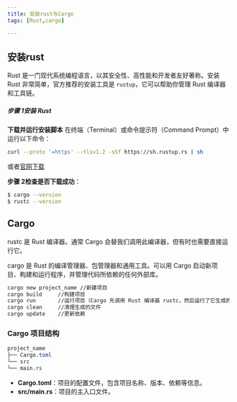 ```yaml
---
title: 安装rust与Cargo
tags: [Rust,cargo]

---
```





## 安装rust

Rust 是一门现代系统编程语言，以其安全性、高性能和开发者友好著称。安装 Rust 非常简单，官方推荐的安装工具是 `rustup`，它可以帮助你管理
Rust 编译器和工具链。

##### 步骤 1安装 Rust

**下载并运行安装脚本** 在终端（Terminal）或命令提示符（Command Prompt）中运行以下命令：

```sh
curl --proto '=https' --tlsv1.2 -sSf https://sh.rustup.rs | sh
```

或者[官网下载](https://www.rust-lang.org/tools/install)

**步骤 2检查是否下载成功**：

```bash
$ cargo --version
$ rustc --version
```

## Cargo

rustc 是 Rust 编译器。通常 Cargo 会替我们调用此编译器，但有时也需要直接运行它。

cargo 是 Rust 的编译管理器、包管理器和通用工具。可以用 Cargo 启动新项目、构建和运行程序，并管理代码所依赖的任何外部库。

```bash
cargo new project_name //新建项目
cargo build		//构建项目
cargo run		//运行项目（Cargo 先调用 Rust 编译器 rustc，然后运行了它生成的可执行文件。
cargo clean 	//清理生成的文件
cargo update	//更新依赖
```

### Cargo 项目结构

```css
project_name
├── Cargo.toml
└── src
└── main.rs
```

- **Cargo.toml**：项目的配置文件，包含项目名称、版本、依赖等信息。
- **src/main.rs**：项目的主入口文件。
